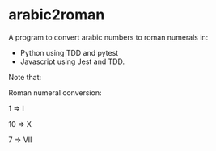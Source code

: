 # arabic2roman
A program to convert arabic numbers to roman numerals in:
- Python using TDD and pytest
- Javascript using Jest and TDD.


Note that:

Roman numeral conversion:

1  => I

10  => X

 7  => VII
